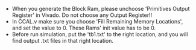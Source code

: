 * When you generate the Block Ram, please unchoose 'Primitives Output Register' in Vivado. Do not choose any Output Register!!
* In CCAL.v make sure you choose 'Fill Remaining Memory Locations', and set the value to 0. These Rams' init value has to be 0.
* Before run simulation, put the 'tb1.txt' to the right location, and you will find output .txt files in that right location.
